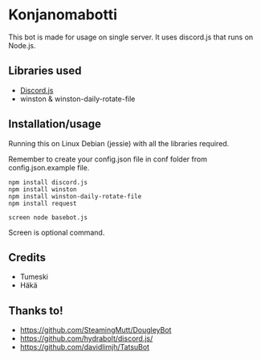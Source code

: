 # Konjanomabotti
This bot is made for usage on single server. It uses discord.js that runs on Node.js.

## Libraries used
- <a href="https://github.com/hydrabolt/discord.js/">Discord.js</a>
- winston & winston-daily-rotate-file

## Installation/usage

Running this on Linux Debian (jessie) with all the libraries required.

Remember to create your config.json file in conf folder from config.json.example file.

```
npm install discord.js
npm install winston
npm install winston-daily-rotate-file
npm install request

screen node basebot.js
```
Screen is optional command.

## Credits
- Tumeski
- Häkä

## Thanks to!
- https://github.com/SteamingMutt/DougleyBot
- https://github.com/hydrabolt/discord.js/
- https://github.com/davidlimjh/TatsuBot
